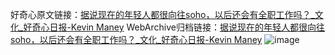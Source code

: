 好奇心原文链接：[据说现在的年轻人都很向往soho，以后还会有全职工作吗？_文化_好奇心日报-Kevin Maney](https://www.qdaily.com/articles/11090.html)
WebArchive归档链接：[据说现在的年轻人都很向往soho，以后还会有全职工作吗？_文化_好奇心日报-Kevin Maney](http://web.archive.org/web/20190623163715/https://www.qdaily.com/articles/11090.html)
![image](http://ww3.sinaimg.cn/large/007d5XDply1g3wcr3ki0cj30u03k7hdt)